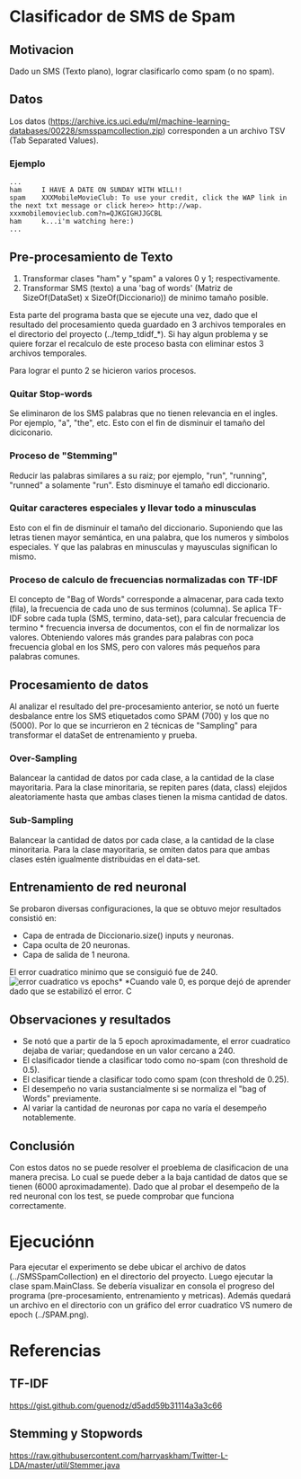 # Clasificador de SMS de Spam

## Motivacion
Dado un SMS (Texto plano), lograr clasificarlo como spam (o no spam).

## Datos
Los datos (https://archive.ics.uci.edu/ml/machine-learning-databases/00228/smsspamcollection.zip) corresponden a un archivo TSV (Tab Separated Values).
### Ejemplo
```
...
ham		I HAVE A DATE ON SUNDAY WITH WILL!!
spam	XXXMobileMovieClub: To use your credit, click the WAP link in the next txt message or click here>> http://wap. xxxmobilemovieclub.com?n=QJKGIGHJJGCBL
ham		k...i'm watching here:)
...
```

## Pre-procesamiento de Texto
1. Transformar clases "ham" y "spam" a valores 0 y 1; respectivamente.
2. Transformar SMS (texto) a una 'bag of words' (Matriz de SizeOf(DataSet) x SizeOf(Diccionario)) de minimo tamaño posible.

Esta parte del programa basta que se ejecute una vez, dado que el resultado del procesamiento queda guardado en 3 archivos temporales en el directorio del proyecto (../temp_tdidf_*). Si hay algun problema y se quiere forzar el recalculo de este proceso basta con eliminar estos 3 archivos temporales.

Para lograr el punto 2 se hicieron varios procesos.

### Quitar Stop-words
Se eliminaron de los SMS palabras que no tienen relevancia en el ingles. Por ejemplo, "a", "the", etc. 
Esto con el fin de disminuir el tamaño del diciconario.

### Proceso de "Stemming"
Reducir las palabras similares a su raiz; por ejemplo, "run", "running", "runned" a solamente "run".
Esto disminuye el tamaño edl diccionario.

### Quitar caracteres especiales y llevar todo a minusculas
Esto con el fin de disminuir el tamaño del diccionario. Suponiendo que las letras tienen mayor semántica, en una palabra, que los numeros y símbolos especiales. Y que las palabras en minusculas y mayusculas significan lo mismo.

### Proceso de calculo de frecuencias normalizadas con TF-IDF
El concepto de "Bag of Words" corresponde a almacenar, para cada texto (fila), la frecuencia de cada uno de sus terminos (columna).
Se aplica TF-IDF sobre cada tupla (SMS, termino, data-set), para calcular frecuencia de termino * frecuencia inversa de documentos, con el fin de normalizar los valores. Obteniendo valores más grandes para palabras con poca frecuencia global en los SMS, pero con valores más pequeños para palabras comunes.

## Procesamiento de datos
Al analizar el resultado del pre-procesamiento anterior, se notó un fuerte desbalance entre los SMS etiquetados como SPAM (700) y los que no (5000).
Por lo que se incurrieron en 2 técnicas de "Sampling" para transformar el dataSet de entrenamiento y prueba.

### Over-Sampling
Balancear la cantidad de datos por cada clase, a la cantidad de la clase mayoritaria.
Para la clase minoritaria, se repiten pares (data, class) elejidos aleatoriamente hasta que ambas clases tienen la misma cantidad de datos.

### Sub-Sampling
Balancear la cantidad de datos por cada clase, a la cantidad de la clase minoritaria.
Para la clase mayoritaria, se omiten datos para que ambas clases estén igualmente distribuidas en el data-set.

## Entrenamiento de red neuronal
Se probaron diversas configuraciones, la que se obtuvo mejor resultados consistió en:
* Capa de entrada de Diccionario.size() inputs y neuronas.
* Capa oculta de 20 neuronas.
* Capa de salida de 1 neurona.

El error cuadratico minimo que se consiguió fue de 240.
![error cuadratico vs epochs](https://i.imgur.com/SbL9nkL.png)*
*Cuando vale 0, es porque dejó de aprender dado que se estabilizó el error.
C
## Observaciones y resultados
* Se notó que a partir de la 5 epoch aproximadamente, el error cuadratico dejaba de variar; quedandose en un valor cercano a 240.
* El clasificador tiende a clasificar todo como no-spam (con threshold de 0.5).
* El clasificar tiende a clasificar todo como spam (con threshold de 0.25).
* El desempeño no varia sustancialmente si se normaliza el "bag of Words" previamente.
* Al variar la cantidad de neuronas por capa no varía el desempeño notablemente.

## Conclusión
Con estos datos no se puede resolver el proeblema de clasificacion de una manera precisa. Lo cual se puede deber a la baja cantidad de datos que se tienen (6000 aproximadamente). Dado que al probar el desempeño de la red neuronal con los test, se puede comprobar que funciona correctamente.

# Ejecuciónn
Para ejecutar el experimento se debe ubicar el archivo de datos (../SMSSpamCollection) en el directorio del proyecto.
Luego ejecutar la clase spam.MainClass.
Se debería visualizar en consola el progreso del programa (pre-procesamiento, entrenamiento y metricas).
Además quedará un archivo en el directorio con un gráfico del error cuadratico VS numero de epoch (../SPAM.png).

# Referencias
## TF-IDF
https://gist.github.com/guenodz/d5add59b31114a3a3c66

## Stemming y Stopwords
https://raw.githubusercontent.com/harryaskham/Twitter-L-LDA/master/util/Stemmer.java


